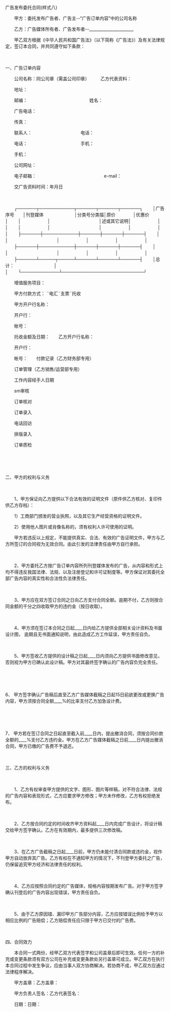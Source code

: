 



广告发布委托合同(样式八)



 

　　甲方：委托发布广告者、广告主--“广告订单内容”中的公司名称

　　乙方：广告媒体所有者、广告发布者--______________________ 

　　甲乙双方根据《中华人民共和国广告法》（以下简称《广告法》）及有关法律规定，签订本合同，并共同遵守如下条款：

　　


 一、广告订单内容



　　公司名称：同公司章（需盖公司印章）　　　乙方代表资料：

　　地址：

　　邮编：　　　　　　　　　　　　　　姓名：

　　广告电话：

　　传真：

　　联系人：　　　　　　　　　　　电话：

　　电话：　　　　　　　　　　　　手机：

　　手机：

　　公司网址：

　　电子邮箱：　　　　　　　　　　　　　　　 e-mail：　　

　　交广告资料时间：年月日

　　


　　┌──────┬───────────┬──────┬──────┬──────┐
　　│广告序号　　│刊登媒体　　　　　　　│分类号分类描│原价　　　　│优惠价　　　│
　　│　　　　　　│　　　　　　　　　　　│述或其它说明│　　　　　　│　　　　　　│
　　│　　　　　　│　　　　　　　　　　　│　　　　　　│　　　　　　│　　　　　　│
　　├──────┼───────────┼──────┼──────┼──────┤
　　│　　　　　　│　　　　　　　　　　　│　　　　　　│　　　　　　│　　　　　　│
　　├──────┼───────────┼──────┼──────┼──────┤
　　│　　　　　　│　　　　　　　　　　　│　　　　　　│　　　　　　│　　　　　　│
　　├──────┴─────┬─────┴──────┴──────┴──────┤
　　│总计：　　　　　　　　　│　　　　　　　　　　　　　　　　　　　　　　　　　　│
　　└────────────┴──────────────────────────┘
　　


　　增值服务项目：

　　甲方付款方式： ¨电汇¨支票¨托收

　　甲方开户行名称：

　　开户行：

　　帐号：

　　托收金额及日期：　　乙方开户行名称：

　　开户行：

　　帐号：　　付款记录（乙方财务部专用）

　　订单管理（乙方销售/运营部专用）

　　工作内容经手人日期

　　sm审核

　　订单核对

　　订单录入

　　电话回访

　　排版录入

　　订单质检

　　

　　


 二、甲方的权利与义务



　　

　　1、甲方保证向乙方提供以下合法有效的证明文件（原件供乙方核对、复印件供乙方存档）：

　　1）工商部门颁发的营业执照，以及其它生产经营资格的证明文件。

　　2）使用他人图片或肖像名称的，须有权利人许可使用的证明。

　　甲方若违反以上规定，不能提供真实、合法、有效的广告证明文件，甲方与乙方所签订的合同视为无效合同。由此引发的法律责任由甲方自行承担。

　　

　　2、甲方委托乙方按广告订单内容所列刊登媒体发布的广告，从内容和形式上均不得违反我国法律、法规、以及注册登记和许可证制度等。甲方保证对其委托全部广告内容的真实性和合法性负法律责任。

　　

　　3、甲方应在双方签订合同之日向乙方支付合同全额。逾期不付，乙方则按合同金额的千分之四收取甲方的违约金（按日收取）。

　　

　　4、甲方须在签订本合同之日起____日内给乙方提供全部相关设计资料及书面设计图， 逾期且无书面通知说明，由此造成乙方工作延误，甲方责任自负。

　　

　　5、甲方签收乙方提供的设计稿之日起____日内须向乙方提供书面修改意见，否则视为甲方已确认此设计稿。甲方对其最终签字确认的广告内容负完全责任。

　　

　　

6、
甲方签字确认广告稿后直至乙方广告媒体截稿之日起15日前欲更改或更换广告内容，甲方须按合同全额____%的比率支付乙方加急设计费。

　　

　　

7、
甲方若在签订合同之日起直至截入前____日内，提出撤消合同，须按合同价款全额的____%支付乙方违约金。甲方在乙方广告媒体截稿之日前____日内提出撤消合同，甲方已缴的广告费不予退还。

　　


 三、乙方的权利与义务



　　

　　1、乙方有权审查甲方提供的文字、图形、图片等样稿，对不符合法律、法规的广告内容和表现形式，乙方应要求甲方修改；甲方未作修改，乙方有权拒绝发布。

　　

　　2、乙方按合同约定的时间收齐甲方资料起____日内完成广告设计，将设计稿交给甲方签字确认。乙方在有效期内，最多提供三次修改稿。

　　

　　3、在乙方广告截稿之日起____日前，甲方仍未能付清合同款或违约金，视作甲方自动放弃其广告。乙方有权在不通知甲方的情况下，不刊登甲方委托之广告，仍保留追究甲方经济和法律责任的权利。

　　

　　4、乙方应按照合同约定的广告媒体，规格内容按期发布广告。对于甲方签字确认刊登后的广告内容出现错误，甲方责任自负。

　　

　　5、由于乙方原因错、漏印甲方广告部分内容，乙方应按错误比例给予甲方以相应比例的广告赔偿；乙方赔偿责任应只限于甲方已交付的广告费。

　　


 四、合同效力

　　本合同一式两份，经甲乙双方代表签字和公司盖章后即可生效。任何一方的补充或变更条款须有双方公司在补充或变更条款处另行盖章可成立。甲乙双方在执行本合同过程中发生争议，应由当事人双方协商解决。若协商不成，甲乙双方应通过法律程序解决。　　

　　甲方盖章：乙方盖章：

　　甲方负责人签名：乙方代表签名：

　　日期：日期： 

　　
